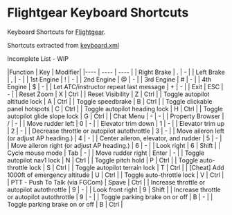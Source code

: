 # Flightgear Keyboard Shortcuts

Keyboard Shortcuts for [Flightgear](https://sourceforge.net/projects/flightgear).

Shortcuts extracted from [keyboard.xml](https://sourceforge.net/p/flightgear/fgdata/ci/next/tree/keyboard.xml)

Incomplete List - WIP

|Function | Key | Modifier|
|---- | ---- | ---- |
| Right Brake | . | - |
| Left Brake | , | - |
| 1st Engine | ! | - |
| 2nd Engine | @ | - |
| 3rd Engine | # | - |
| 4th Engine | $ | - |
| Let ATC/instructor repeat last message | + | - |
| Exit | ESC | - |
| Reset Zoom | X | Ctrl |
| Reset Visibility | Z | Ctrl |
| Toggle autopilot altitude lock | A | Ctrl |
| Toggle speedbrake | B | Ctrl |
| Toggle clickable panel hotspots | C | Ctrl |
| Toggle autopilot heading lock | H | Ctrl |
| Toggle autopilot glide slope lock | G | Ctrl |
| Chat Menu | - | - |
| Property Browser | / | - |
| Move rudder left | 0 | - |
| Elevator trim down | 1 | - |
| Elevator trim up | 2 | - |
| Decrease throttle or autopilot autothrottle | 3 | - |
| Move aileron left (or adjust AP heading.) | 4 | - |
| Center aileron, elevator, and rudder | 5 | - |
| Move aileron right (or adjust AP heading.) | 6 | - |
| Look right | 6 | Shift |
| Cycle mouse mode | Tab | - |
| Move rudder right | Enter | - |
| Toggle autopilot nav1 lock | N | Ctrl |
| Toggle pitch hold | P | Ctrl |
| Toggle auto-throttle lock | S | Ctrl |
| Toggle autopilot terrain lock | T | Ctrl |
| [Cheat] Add 1000ft of emergency altitude | U | Ctrl |
| Toggle auto-throttle lock | V | Ctrl |
| PTT - Push To Talk (via FGCom) | Spave | Ctrl |
| Increase throttle or autopilot autothrottle | 9 | - |
| Look front right | 9 | Shift |
| Increase throttle or autopilot autothrottle | 9 | - |
| Toggle parking brake on or off | B | - |
| Toggle parking brake on or off | B | Ctrl |

